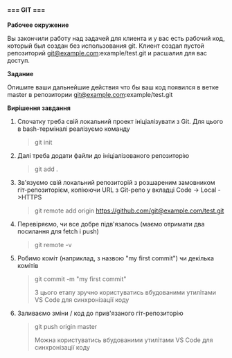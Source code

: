 #### **=== GIT ===**

**Рабочее окружение**

Вы закончили работу над задачей для клиента и у вас есть рабочий код, который был создан без
использования git. Клиент создал пустой репозиторий
[git@example.com](mailto:git@example.com):example/test.git и расшалил для вас доступ.

**Задание**

Опишите ваши дальнейшие действия что бы ваш код появился в ветке master в репозитории
[git@example.com](mailto:git@example.com):example/test.git

**Вирішення завдання**

1. Спочатку треба свій локальний проект ініціалізувати з Git. Для цього в bash-терміналі реалізуємо
   команду

   > git init

2. Далі треба додати файли до ініціалізованого репозиторію

   > git add .

3. Зв'язуємо свій локальний репозиторій з розшареним замовником гіт-репозиторієм, копіюючи URL з
   Git-репо у вкладці Code -> Local ->HTTPS

   > git remote add origin https://github.com/git@example.com/test.git

4. Перевіряємо, чи все добре підв'язалось (маємо отримати два посилання для fetch i push)

   > git remote -v

5. Робимо коміт (наприклад, з назвою "my first commit") чи декілька комітів

   > git commit -m "my first commit"
   >
   > З цього етапу зручно користуватись вбудованими утилітами VS Code для синхронізації коду

6. Заливаємо зміни / код до прив'язаного гіт-репозиторію
   > git push origin master
   >
   > Можна користуватись вбудованими утилітами VS Code для синхронізації коду

